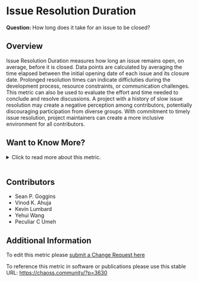 # Issue Resolution Duration

**Question:** How long does it take for an issue to be closed?

## Overview

Issue Resolution Duration measures  how long an issue remains open, on average, before it is closed. Data points are calculated by averaging the time elapsed between the initial opening date of each issue and its closure date. Prolonged resolution times can indicate difficluties during the development process, resource constraints, or communication challenges. This metric can also be used to evaluate the effort and time needed to conclude and resolve discussions. A project with a history of slow issue resolution may create a negative perception among contributors, potentially discouraging participation from diverse groups. With commitment to timely issue resolution, project maintainers can create a more inclusive environment for all contributors.

## Want to Know More?

<span markdown="1"><details>

<summary>Click to read more about this metric.</summary>

### Filters

*   By time. Provides average issue resolution duration time starting from the provided beginning date to the provided end date.
    *   By open time. Provides information for how long issues created from the provided beginning date to the provided end date took to be resolved.(The issue may be resolved in time later than the specified time period)
    *   By closed time. Provides information for how long old issues were that were closed from the provided beginning date to the provided end date took to be resolved.(The issue may be created in time earlier than the specified time period)

*   By actors (submitter, commenter, closer). Requires actor merging (merging ids corresponding to the same author).

*   By groups of actors (employer, gender... for each of the actors). Requires actor grouping, and likely, actor merging.

### Visualizations

*   Average over time (e.g. average for January, average for February, average for March, etc.)
*   Average for a given time period (e.g. average for all of 2019, or average for January to March)
    For each closed issue:
*   Issue Resolution Duration = Timestamp of issue closed - Timestamp of issue opened
*   Average amount of time (in days, by default) for an issue in the repository to be closed.
*   Period of time: Start and finish date of the period. Default: forever.

</details></span><br>

## Contributors

*   Sean P. Goggins
*   Vinod K. Ahuja
*   Kevin Lumbard
*   Yehui Wang
*   Peculiar C Umeh

## Additional Information

To edit this metric please [submit a Change Request here](https://github.com/chaoss/wg-evolution/blob/main/focus-areas/issue-resolution/issue-resolution-duration.md)

To reference this metric in software or publications please use this stable URL: <https://chaoss.community/?p=3630>

<!-- # For groupings in the knowledge base
Context tags: Lifecycle, Platform, Contribution
Keyword tags: bug report, problems, issues, duration, time
--> 

